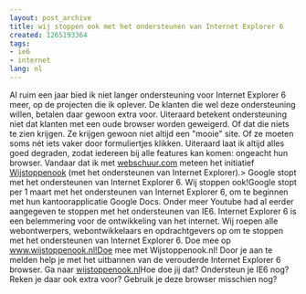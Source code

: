 ```yaml
---
layout: post_archive
title: wij stoppen ook met het ondersteunen van Internet Explorer 6
created: 1265193364
tags:
- ie6
- internet
lang: nl
---
```

Al ruim een jaar bied ik niet langer ondersteuning voor Internet Explorer 6 meer, op de projecten die ik oplever. De klanten die wel deze ondersteuning willen, betalen daar gewoon extra voor. Uiteraard betekent ondersteuning niet dat klanten met een oude browser worden geweigerd. Of dat die niets te zien krijgen. Ze krijgen gewoon niet altijd een "mooie" site. Of ze moeten soms nét iets vaker door formuliertjes klikken. Uiteraard laat ik altijd alles goed degraden, zodat iedereen bij alle features kan komen: ongeacht hun browser. Vandaar dat ik met [webschuur.com](http://webschuur.com) meteen het initiatief [Wijstoppenook](http://Wijstoppenook.nl/nl/waarom) (met het ondersteunen van Internet Explorer).<!--break-->> Google stopt met het ondersteunen van Internet Explorer 6. Wij stoppen ook!Google stopt per 1 maart met het ondersteunen van Internet Explorer 6, om te beginnen met hun kantoorapplicatie Google Docs. Onder meer Youtube had al eerder aangegeven te stoppen met het ondersteunen van IE6. Internet Explorer 6 is een belemmering voor de ontwikkeling van het internet. Wij roepen alle webontwerpers, webontwikkelaars en opdrachtgevers op om te stoppen met het ondersteunen van Internet Explorer 6. Doe mee op www.wijstoppenook.nl!Doe mee met Wijstoppenook.nl! Door je aan te melden help je met het uitbannen van de verouderde Internet Explorer 6 browser. Ga naar [wijstoppenook.nl](http://www.wijstoppenook.nl)Hoe doe jij dat? Ondersteun je IE6 nog? Reken je daar ook extra voor? Gebruik je deze browser misschien nog?
